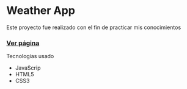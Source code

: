# Weather App

Este proyecto fue realizado con el fin de practicar mis conocimientos 

### [Ver página](https://alexgeovanni.github.io/Weather_app/)

Tecnologías usado
- JavaScrip
- HTML5
- CSS3
